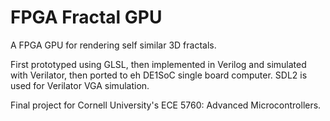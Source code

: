 # FPGA Fractal GPU

A FPGA GPU for rendering self similar 3D fractals.

First prototyped using GLSL, then implemented in Verilog and simulated with Verilator, then ported to eh DE1SoC single board computer.
SDL2 is used for Verilator VGA simulation.

Final project for Cornell University's ECE 5760: Advanced Microcontrollers.
